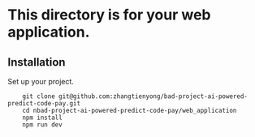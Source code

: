# This directory is for your web application.

## Installation
Set up your project.

        git clone git@github.com:zhangtienyong/bad-project-ai-powered-predict-code-pay.git
        cd nbad-project-ai-powered-predict-code-pay/web_application
        npm install
        npm run dev
